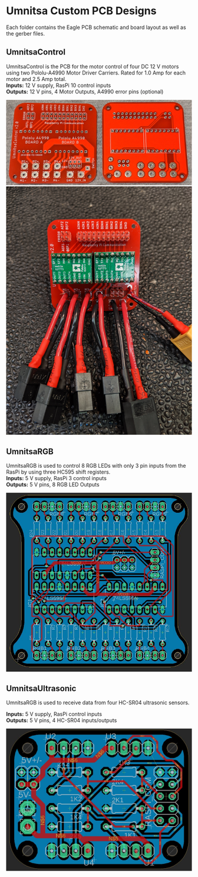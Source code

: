 # Umnitsa Custom PCB Designs
Each folder contains the Eagle PCB schematic and board layout as well as the gerber files.

## UmnitsaControl
UmnitsaControl is the PCB for the motor control of four DC 12 V motors using two
Pololu-A4990 Motor Driver Carriers. Rated for 1.0 Amp for each motor and 2.5 Amp total.  
**Inputs:** 12 V supply, RasPi 10 control inputs  
**Outputs:** 12 V pins, 4 Motor Outputs, A4990 error pins (optional)  

![umnitsacontrol2](docs/img/UmnitsaControl2.jpg "UmnitsaControl Board Layout")
![umnitsacontrol2soldered](docs/img/UmnitsaControl2Soldered.jpg "UmnitsaControl Soldered (Yes, XT60s are overkill)")

## UmnitsaRGB
UmnitsaRGB is used to control 8 RGB LEDs with only 3 pin inputs from the RasPi by using
three HC595 shift registers.  
**Inputs:** 5 V supply, RasPi 3 control inputs  
**Outputs:** 5 V pins, 8 RGB LED Outputs  

![umnitsargb](docs/img/UmnitsaRGB.JPG "UmnitsaRGB Board Layout")

## UmnitsaUltrasonic
UmnitsaRGB is used to receive data from four HC-SR04 ultrasonic sensors.  

**Inputs:** 5 V supply, RasPi control inputs  
**Outputs:** 5 V pins, 4 HC-SR04 inputs/outputs  

![umnitsargb](docs/img/UmnitsaUltrasonic.JPG "UmnitsaUltrasonic Board Layout")
